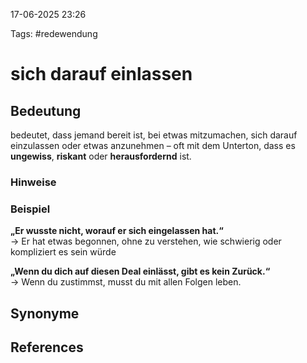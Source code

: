 
17-06-2025 23:26


Tags: #redewendung

# sich darauf einlassen


## Bedeutung

bedeutet, dass jemand bereit ist, bei etwas mitzumachen, sich darauf einzulassen oder etwas anzunehmen – oft mit dem Unterton, dass es **ungewiss**, **riskant** oder **herausfordernd** ist.

### Hinweise


### Beispiel

**„Er wusste nicht, worauf er sich eingelassen hat.“**  
→ Er hat etwas begonnen, ohne zu verstehen, wie schwierig oder kompliziert es sein würde

**„Wenn du dich auf diesen Deal einlässt, gibt es kein Zurück.“**  
→ Wenn du zustimmst, musst du mit allen Folgen leben.
## Synonyme


## References
